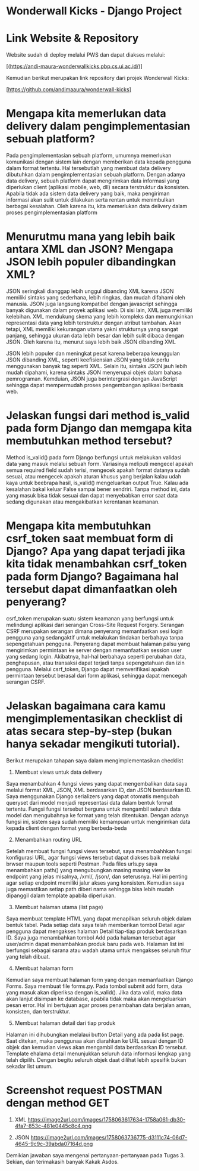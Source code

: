 # Wonderwall Kicks - Django Project

# Link Website & Repository

Website sudah di deploy melalui PWS dan dapat diakses melalui:

[(https://andi-maura-wonderwallkicks.pbp.cs.ui.ac.id/)]

Kemudian berikut merupakan link repository dari projek Wonderwall Kicks:

[https://github.com/andimaaura/wonderwall-kicks]


# Mengapa kita memerlukan data delivery dalam pengimplementasian sebuah platform?

Pada pengimplementasian sebuah platform, umumnya memerlukan komunikasi dengan sistem lain dengan memberikan data kepada pengguna dalam format tertentu. Hal tersebutlah yang membuat data delivery dibutuhkan dalam pengimplementasian sebuah platform. Dengan adanya data delivery, sebuah platform dapat mengirimkan data informasi yang diperlukan client (aplikasi mobile, web, dll) secara terstruktur da konsisten. Apabila tidak ada sistem data delivery yang baik, maka pengiriman informasi akan sulit untuk dilakukan serta rentan untuk menimbulkan berbagai kesalahan. Oleh karena itu, kita memerlukan data delivery dalam proses pengimplementasian platform

# Menurutmu mana yang lebih baik antara XML dan JSON? Mengapa JSON lebih populer dibandingkan XML?

JSON seringkali dianggap lebih unggul dibanding XML karena JSON memiliki sintaks yang sederhana, lebih ringkas, dan mudah difahami oleh manusia. JSON juga langsung kompatibel dengan javascript sehingga banyak digunakan dalam proyek aplikasi web.  Di sisi lain, XML juga memiliki kelebihan. XML mendukung skema yang lebih kompleks dan memungkinkan representasi data yang lebih terstruktur dengan atribut tambahan. Akan tetapi, XML memiliki kekurangan utama yakni strukturnya yang sangat panjang, sehingga ukuran data lebih besar dan lebih sulit dibaca dengan JSON. Oleh karena itu, menurut saya lebih baik JSON dibanding XML

JSON lebih populer dan meningkat pesat karena beberapa keunggulan JSON dibanding XML, seperti keefisiensian JSON yang tidak perlu menggunakan banyak tag seperti XML. Selain itu, sintaks JSON jauh lebih mudah dipahami, karena sintaks JSON menyerupai objek dalam bahasa pemrograman. Kemduian, JSON juga berintergrasi dengan JavaScript sehingga dapat mempermudah proses pengembangan aplikasi berbasis web. 


# Jelaskan fungsi dari method is_valid pada form Django dan memgapa kita membutuhkan method tersebut?

Method is_valid() pada form Django berfungsi untuk melakukan validasi data yang masuk melalui sebuah form. Variasinya meliputi mengecel apakah semua required field sudah terisi, mengecek apakah format datanya sudah sesuai, atau mengecek apakah aturan khusus yang berjalan kalau udah kaya untuk beebrapa hasil, is_valid() mengeluarkan output True. Kalau ada kesalahan bakal keluar False sampai bener sendriri. Tanpa method ini, data yang masuk bisa tidak sesuai dan dapat menyebabkan error saat data sedang digunakan atau mengakibatkan kerentanan keamanan. 

#  Mengapa kita membutuhkan csrf_token saat membuat form di Django? Apa yang dapat terjadi jika kita tidak menambahkan csrf_token pada form Django? Bagaimana hal tersebut dapat dimanfaatkan oleh penyerang?

csrf_token merupakan suatu sistem keamanan yang berfungsi untuk melindungi aplikasi dari serangan Cross-Site Request Forgery. Serangan CSRF merupakan serangan dimana penyerang memanfaatkan sesi login pengguna yang sedangaktif untuk melakukan tindakan berbahaya tanpa sepengetahuan pengguna. Penyerang dapat membuat halaman palsu yang mengirimkan permintaan ke server dengan memanfaatkan session user yang sedang login. Akibatnya, hal-hal berbahaya seperti perubahan data, penghapusan, atau transaksi dapat terjadi tanpa sepengetahuan dan izin pengguna. Melalui csrf_token, Django dapat memverifikasi apakah permintaan tersebut berasal dari form aplikasi, sehingga dapat mencegah serangan CSRF.

# Jelaskan bagaimana cara kamu mengimplementasikan checklist di atas secara step-by-step (bukan hanya sekadar mengikuti tutorial).

Berikut merupakan tahapan saya dalam mengimplementasikan checklist

1) Membuat views untuk data delivery

Saya menambahkan 4 fungsi views yang dapat mengembalikan data saya melalui format XML, JSON, XML berdasarkan ID, dan JSON berdasarkan ID. Saya menggunakan Django serializers yang dapat otomatis mengubah queryset dari model menjadi representasi data dalam bentuk format tertentu. Fungsi fungsi tersebut berguna untuk mengambil seluruh data model dan mengubahnya ke format yang telah ditentukan. Dengan adanya fungsi ini, sistem saya sudah memiliki kemampuan untuk mengirimkan data kepada client dengan format yang berbeda-beda

2) Menambahkan routing URL

Setelah membuat fungsi fungsi views tersebut, saya menambahhkan fungsi konfigurasi URL, agar fungsi views tersebut dapat diakses baik melalui brwser maupun tools seperti Postman. Pada files urls.py saya menambahkan path() yang mengubungkan masing masing view ke endpoint yang jelas misalnya, /xml/, /json/, dan seterusnya. Hal ini penting agar setiap endpoint memiliki jalur akses yang konsisten. Kemudian saya juga memastikan setiap path diberi nama sehingga bisa lebih mudah dipanggil dalam template apabila diperlukan.

3) Membuat halaman utama (list page)

Saya membuat template HTML yang dapat menapilkan seluruh objek dalam bentuk tabel. Pada setiap data saya telah memberikan tombol Detail agar pengguna dapat mengakses halaman Detail tiap-tiap produk berdasarkan ID. Saya juga menambahkan tombol Add pada halaman tersebut agar user/admin dapat menambahkan produk baru pada web. Halaman list ini berfungsi sebagai sarana atau wadah utama untuk mengakses seluruh fitur yang telah dibuat.

4) Membuat halaman form

Kemudian saya membuat halaman form yang dengan memanfaatkan Django Forms. Saya membuat file forms.py. Pada tombol submit add form, data yang masuk akan diperiksa dengan is_valid(). Jika data valid, maka data akan lanjut disimpan ke database, apabila tidak maka akan mengeluarkan pesan error. Hal ini bertujuan agar proses penambahan data berjalan aman, konsisten, dan terstruktur.

5) Membuat halaman detail dari tiap produk

Halaman ini dihubungkan melalaui button Detail yang ada pada list page. Saat ditekan, maka penggunaa akan diarahkan ke URL sesuai dengan ID objek dan kemudian views akan mengambil data berdasarkan ID tersebut. Template ehalama detail menunjukkan seluruh data informasi lengkap yang telah dipilih. Dengan begitu seluruh objek daat dilihat lebih spesifik bukan sekadar list umum.

# Screenshot request POSTMAN dengan method GET

1) XML
https://image2url.com/images/1758063617634-1758a061-db30-4fa7-853c-481e0445c8c4.png

2) JSON
https://image2url.com/images/1758063736775-d3111c74-06d7-4645-9c9c-39abda07164d.png


Demikian jawaban saya mengenai pertanyaan-pertanyaan pada Tugas 3. Sekian, dan terimakasih banyak Kakak Asdos.

